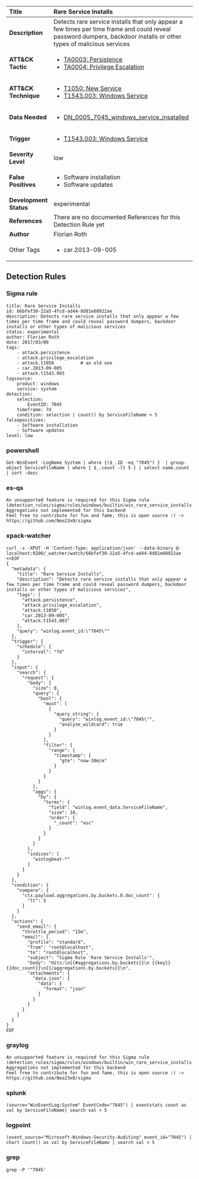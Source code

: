 | Title                    | Rare Service Installs       |
|:-------------------------|:------------------|
| **Description**          | Detects rare service installs that only appear a few times per time frame and could reveal password dumpers, backdoor installs or other types of malicious services |
| **ATT&amp;CK Tactic**    |  <ul><li>[TA0003: Persistence](https://attack.mitre.org/tactics/TA0003)</li><li>[TA0004: Privilege Escalation](https://attack.mitre.org/tactics/TA0004)</li></ul>  |
| **ATT&amp;CK Technique** | <ul><li>[T1050: New Service](https://attack.mitre.org/techniques/T1050)</li><li>[T1543.003: Windows Service](https://attack.mitre.org/techniques/T1543/003)</li></ul>  |
| **Data Needed**          | <ul><li>[DN_0005_7045_windows_service_insatalled](../Data_Needed/DN_0005_7045_windows_service_insatalled.md)</li></ul>  |
| **Trigger**              | <ul><li>[T1543.003: Windows Service](../Triggers/T1543.003.md)</li></ul>  |
| **Severity Level**       | low |
| **False Positives**      | <ul><li>Software installation</li><li>Software updates</li></ul>  |
| **Development Status**   | experimental |
| **References**           |  There are no documented References for this Detection Rule yet  |
| **Author**               | Florian Roth |
| Other Tags           | <ul><li>car.2013-09-005</li></ul> | 

## Detection Rules

### Sigma rule

```
title: Rare Service Installs
id: 66bfef30-22a5-4fcd-ad44-8d81e60922ae
description: Detects rare service installs that only appear a few times per time frame and could reveal password dumpers, backdoor installs or other types of malicious services
status: experimental
author: Florian Roth
date: 2017/03/08
tags:
    - attack.persistence
    - attack.privilege_escalation
    - attack.t1050          # an old one
    - car.2013-09-005
    - attack.t1543.003
logsource:
    product: windows
    service: system
detection:
    selection:
        EventID: 7045
    timeframe: 7d
    condition: selection | count() by ServiceFileName < 5
falsepositives:
    - Software installation
    - Software updates
level: low

```





### powershell
    
```
Get-WinEvent -LogName System | where {($_.ID -eq "7045") }  | group-object ServiceFileName | where { $_.count -lt 5 } | select name,count | sort -desc
```


### es-qs
    
```
An unsupported feature is required for this Sigma rule (detection_rules/sigma/rules/windows/builtin/win_rare_service_installs.yml): Aggregations not implemented for this backend
Feel free to contribute for fun and fame, this is open source :) -> https://github.com/Neo23x0/sigma
```


### xpack-watcher
    
```
curl -s -XPUT -H 'Content-Type: application/json' --data-binary @- localhost:9200/_watcher/watch/66bfef30-22a5-4fcd-ad44-8d81e60922ae <<EOF
{
  "metadata": {
    "title": "Rare Service Installs",
    "description": "Detects rare service installs that only appear a few times per time frame and could reveal password dumpers, backdoor installs or other types of malicious services",
    "tags": [
      "attack.persistence",
      "attack.privilege_escalation",
      "attack.t1050",
      "car.2013-09-005",
      "attack.t1543.003"
    ],
    "query": "winlog.event_id:\"7045\""
  },
  "trigger": {
    "schedule": {
      "interval": "7d"
    }
  },
  "input": {
    "search": {
      "request": {
        "body": {
          "size": 0,
          "query": {
            "bool": {
              "must": [
                {
                  "query_string": {
                    "query": "winlog.event_id:\"7045\"",
                    "analyze_wildcard": true
                  }
                }
              ],
              "filter": {
                "range": {
                  "timestamp": {
                    "gte": "now-30m/m"
                  }
                }
              }
            }
          },
          "aggs": {
            "by": {
              "terms": {
                "field": "winlog.event_data.ServiceFileName",
                "size": 10,
                "order": {
                  "_count": "asc"
                }
              }
            }
          }
        },
        "indices": [
          "winlogbeat-*"
        ]
      }
    }
  },
  "condition": {
    "compare": {
      "ctx.payload.aggregations.by.buckets.0.doc_count": {
        "lt": 5
      }
    }
  },
  "actions": {
    "send_email": {
      "throttle_period": "15m",
      "email": {
        "profile": "standard",
        "from": "root@localhost",
        "to": "root@localhost",
        "subject": "Sigma Rule 'Rare Service Installs'",
        "body": "Hits:\n{{#aggregations.by.buckets}}\n {{key}} {{doc_count}}\n{{/aggregations.by.buckets}}\n",
        "attachments": {
          "data.json": {
            "data": {
              "format": "json"
            }
          }
        }
      }
    }
  }
}
EOF

```


### graylog
    
```
An unsupported feature is required for this Sigma rule (detection_rules/sigma/rules/windows/builtin/win_rare_service_installs.yml): Aggregations not implemented for this backend
Feel free to contribute for fun and fame, this is open source :) -> https://github.com/Neo23x0/sigma
```


### splunk
    
```
(source="WinEventLog:System" EventCode="7045") | eventstats count as val by ServiceFileName| search val < 5
```


### logpoint
    
```
(event_source="Microsoft-Windows-Security-Auditing" event_id="7045") | chart count() as val by ServiceFileName | search val < 5
```


### grep
    
```
grep -P '^7045'
```



